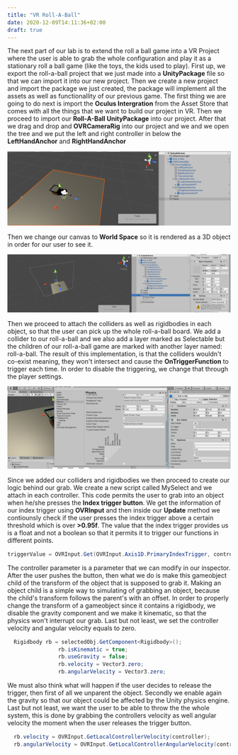```yaml
---
title: "VR Roll-A-Ball"
date: 2020-12-09T14:11:36+02:00
draft: true
---
```


The next part of our lab is to extend the roll a ball game into a VR Project where the user is able to grab the whole configuration and play it as a stationary roll a ball game (like the toys, the kids used to play).
First up, we export the roll-a-ball project that we just made into a **UnityPackage** file so that we can import it into our new project.
Then we create a new project and import the package we just created, the package will implement all the assets as well as functionallity of our previous game.
The first thing we are going to do next is import the **Oculus Intergration** from the Asset Store that comes with all the things that we want to build our project in VR. Then we proceed to import our **Roll-A-Ball UnityPackage** into our project.
After that we drag and drop and **OVRCameraRig** into our project and we and we open the tree and we put the left and right controller in below the **LeftHandAnchor** and **RightHandAnchor**

![alt text](https://raw.githubusercontent.com/petrosKon/Kontrazis/master/static/images/Added%20Controller.PNG "Added controllers")

Then we change our canvas to **World Space** so it is rendered as a 3D object in order for our user to see it.

![alt text](https://raw.githubusercontent.com/petrosKon/Kontrazis/master/static/images/Canvas%20World%20Space.PNG "Canvas World Space")

Then we proceed to attach the colliders as well as rigidbodies in each object, so that the user can pick up the whole roll-a-ball board. We add a collider to our roll-a-ball and we also add a layer marked as Selectable but the children of our roll-a-ball game are marked with another layer named: roll-a-ball.
The result of this implementation, is that the colliders wouldn't co-exist meaning, they won't intersect and cause the **OnTriggerFunction** to trigger each time.
In order to disable the triggering, we change that through the player settings.

![alt text](https://raw.githubusercontent.com/petrosKon/Kontrazis/master/static/images/Layers%20%26%20Colliders.PNG "Layers & Colliders")

Since we added our colliders and rigidbodies we then proceed to create our logic behind our grab. We create a new script called MySelect and we attach in each controller.
This code permits the user to grab into an object when he/she presses the **Index trigger button**.
We get the information of our index trigger using **OVRInput** and then inside our **Update** method we contiounsly check if the user presses the index trigger above a certain threshold which is over **>0.95f**.
The value that the index trigger provides us is a float and not a boolean so that it permits it to trigger our functions in different points.

```C#
triggerValue = OVRInput.Get(OVRInput.Axis1D.PrimaryIndexTrigger, controller);
```

The controller parameter is a parameter that we can modify in our inspector.
After the user pushes the button, then what we do is make this gameobject child of the transform of the object that is supposed to grab it. Making an object child is a simple way to simulating of grabbing an object, because the child's transform follows the parent's with an offset.
In order to properly change the transform of a gameobject since it contains a rigidbody, we disable the gravity component and we make it kinematic, so that the physics won't interrupt our grab.
Last but not least, we set the controller velocity and angular velocity equals to zero.

```C#
  Rigidbody rb = selectedObj.GetComponent<Rigidbody>();
                rb.isKinematic = true;
                rb.useGravity = false;
                rb.velocity = Vector3.zero;
                rb.angularVelocity = Vector3.zero;
```

We must also think what will happen if the user decides to release the trigger, then first of all we unparent the object. Secondly we enable again the gravity so that our object could be affected by the Unity physics engine.
Last but not least, we want the user to be able to throw the the whole system, this is done by grabbing the controllers velocity as well angular velocity the moment when the user releases the trigger button.

```C#
  rb.velocity = OVRInput.GetLocalControllerVelocity(controller);
  rb.angularVelocity = OVRInput.GetLocalControllerAngularVelocity(controller);
```
